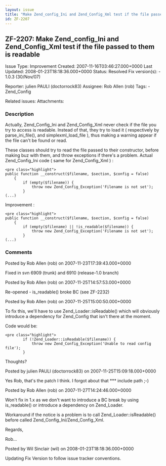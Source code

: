 ```yaml
---
layout: issue
title: "Make Zend_config_Ini and Zend_Config_Xml test if the file passed to them is readable"
id: ZF-2207
---
```


ZF-2207: Make Zend\_config\_Ini and Zend\_Config\_Xml test if the file passed to them is readable
-------------------------------------------------------------------------------------------------

 Issue Type: Improvement Created: 2007-11-16T03:46:27.000+0000 Last Updated: 2008-01-23T18:18:36.000+0000 Status: Resolved Fix version(s): - 1.0.3 (30/Nov/07)
 
 Reporter:  julien PAULI (doctorrock83)  Assignee:  Rob Allen (rob)  Tags: - Zend\_Config
 
 Related issues: 
 Attachments: 
### Description

Actually, Zend\_Config\_Ini and Zend\_Config\_Xml never check if the file you try to access is readable. Instead of that, they try to load it ( respectively by parse\_ini\_file(), and simplexml\_load\_file ), thus making a warning appear if the file can't be found or read.

These classes should try to read the file passed to their constructor, before making buz with them, and throw exceptions if there's a problem. Actual Zend\_Config\_Ini code ( same for Zend\_Config\_Xml ) :

 
    <pre class="highlight">
    public function __construct($filename, $section, $config = false)
        {
            if (empty($filename)) {
                throw new Zend_Config_Exception('Filename is not set');
            }
    (...)


Improvement :

 
    <pre class="highlight">
    public function __construct($filename, $section, $config = false)
        {
            if (empty($filename) || !is_readable($filename)) {
                throw new Zend_Config_Exception('Filename is not set');
            }
    (...)


 

 

### Comments

Posted by Rob Allen (rob) on 2007-11-23T17:39:43.000+0000

Fixed in svn 6909 (trunk) and 6910 (release-1.0 branch)

 

 

Posted by Rob Allen (rob) on 2007-11-25T14:57:53.000+0000

Re-opened - is\_readable() broke BC (see ZF-2232)

 

 

Posted by Rob Allen (rob) on 2007-11-25T15:00:50.000+0000

To fix this, we'll have to use Zend\_Loader::isReadable() which will obviously introduce a dependency for Zend\_Config that isn't there at the moment.

Code would be:

 
    <pre class="highlight">
            if (!Zend_Loader::isReadable($filename)) {
                throw new Zend_Config_Exception('Unable to read config file');
            }


Thoughts?

 

 

Posted by julien PAULI (doctorrock83) on 2007-11-25T15:09:18.000+0000

Yes Rob, that's the patch I think. I forgot about that \*\*\* include path ;-)

 

 

Posted by Rob Allen (rob) on 2007-11-27T14:24:46.000+0000

Won't fix in 1.x as we don't want to introduce a BC break by using is\_readable() or introduce a dependency on Zend\_Loader.

Workaround if the notice is a problem is to call Zend\_Loader::isReadable() before called Zend\_Config\_Ini/Zend\_Config\_Xml.

Regards,

Rob...

 

 

Posted by Wil Sinclair (wil) on 2008-01-23T18:18:36.000+0000

Updating Fix Version to follow issue tracker conventions.

 

 